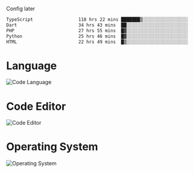 <!-- ## Hi there 👋 -->
Config later

<!--
**rickrck/rickrck** is a ✨ _special_ ✨ repository because its `README.md` (this file) appears on your GitHub profile.

Here are some ideas to get you started:

- 🔭 I’m currently working on ...
- 🌱 I’m currently learning ...
- 👯 I’m looking to collaborate on ...
- 🤔 I’m looking for help with ...
- 💬 Ask me about ...
- 📫 How to reach me: ...
- 😄 Pronouns: ...
- ⚡ Fun fact: ...
-->

<!--START_SECTION:waka-->

```txt
TypeScript                 118 hrs 22 mins ███████▒░░░░░░░░░░░░░░░░░   29.00 %
Dart                       34 hrs 43 mins  ██░░░░░░░░░░░░░░░░░░░░░░░   08.51 %
PHP                        27 hrs 55 mins  █▓░░░░░░░░░░░░░░░░░░░░░░░   06.84 %
Python                     25 hrs 46 mins  █▓░░░░░░░░░░░░░░░░░░░░░░░   06.31 %
HTML                       22 hrs 49 mins  █▒░░░░░░░░░░░░░░░░░░░░░░░   05.59 %
```

<!--END_SECTION:waka-->

# Language
![Code Language](https://wakatime.com/share/@Rie/857855bd-8826-4360-bd0b-30668e651616.svg)

# Code Editor
![Code Editor](https://wakatime.com/share/@Rie/630d1d98-3d54-4afd-a23d-fa79134fc528.svg)

# Operating System
![Operating System](https://wakatime.com/share/@Rie/a7b1eb7d-159b-4b03-8226-3a05ad998782.svg)

